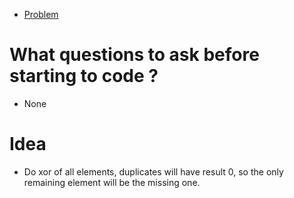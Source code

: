- [Problem](https://leetcode.com/problems/single-number/)

# What questions to ask before starting to code ?
- None

# Idea
- Do xor of all elements, duplicates will have result 0, so the only remaining element will be the missing one.
